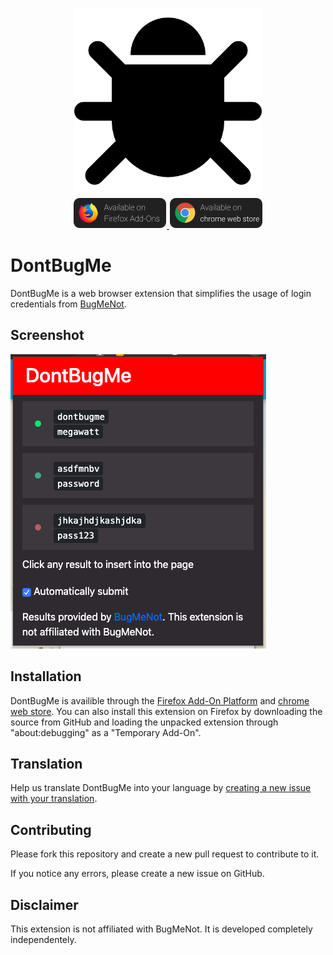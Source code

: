 <p align="center">
    <img src="icons/icon-500.png" height="300"><br />
    <a href="https://addons.mozilla.org/en-US/firefox/addon/dontbugme/">
        <img src="icons/firefox.png" alt="Availible on Firefox Add-Ons" width="150">
    </a>
    <a href="https://chrome.google.com/webstore/detail/dontbugme/mknlnngolpglmlcadgdmlaokbfgppmma">
        <img src="icons/chrome.png" alt="Availible on chrome web store" width="150">
    </a>
</p>

# DontBugMe
DontBugMe is a web browser extension that simplifies the usage of login credentials from [BugMeNot](http://bugmenot.com/).

## Screenshot
![Screenshot](screenshot.png)

## Installation
DontBugMe is availible through the [Firefox Add-On Platform](https://addons.mozilla.org/en-US/firefox/addon/dontbugme/) and [chrome web store](https://chrome.google.com/webstore/detail/dontbugme/mknlnngolpglmlcadgdmlaokbfgppmma).
You can also install this extension on Firefox by downloading the source from GitHub and loading the unpacked extension through "about:debugging" as a "Temporary Add-On".

## Translation
Help us translate DontBugMe into your language by [creating a new issue with your translation](https://github.com/vantezzen/dontbugme/issues/new?assignees=&labels=&template=provide-translation.md&title=%5BTranslation%5D+LANGUAGE).

## Contributing
Please fork this repository and create a new pull request to contribute to it.

If you notice any errors, please create a new issue on GitHub.

## Disclaimer
This extension is not affiliated with BugMeNot. It is developed completely independentely.

